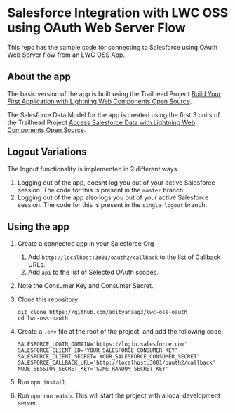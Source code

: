 # Salesforce Integration with LWC OSS using OAuth Web Server Flow

This repo has the sample code for connecting to Salesforce using OAuth Web Server flow from an LWC OSS App.

## About the app

The basic version of the app is built using the Trailhead Project [Build Your First Application with Lightning Web Components Open Source](https://trailhead.salesforce.com/content/learn/projects/build-your-first-app-with-lightning-web-components-open-source).

The Salesforce Data Model for the app is created using the first 3 units of the Trailhead Project [Access Salesforce Data with Lightning Web Components Open Source](https://trailhead.salesforce.com/content/learn/projects/access-salesforce-data-with-lightning-web-components-open-source/create-a-salesforce-environment).

## Logout Variations

The logout functionality is implemented in 2 different ways

1. Logging out of the app, doesnt log you out of your active Salesforce session. The code for this is present in the `master` branch
1. Logging out of the app also logs you out of your active Salesforce session. The code for this is present in the `single-logout` branch.

## Using the app

1. Create a connected app in your Salesforce Org

    1. Add `http://localhost:3001/oauth2/callback` to the list of Callback URLs.
    1. Add `api` to the list of Selected OAuth scopes.

1. Note the Consumer Key and Consumer Secret.

1. Clone this repository:

    ```
    git clone https://github.com/adityanaag3/lwc-oss-oauth
    cd lwc-oss-oauth
    ```

1. Create a `.env` file at the root of the project, and add the following code:

    ```
    SALESFORCE_LOGIN_DOMAIN='https://login.salesforce.com'
    SALESFORCE_CLIENT_ID='YOUR_SALESFORCE_CONSUMER_KEY'
    SALESFORCE_CLIENT_SECRET='YOUR_SALESFORCE_CONSUMER_SECRET'
    SALESFORCE_CALLBACK_URL='http://localhost:3001/oauth2/callback'
    NODE_SESSION_SECRET_KEY='SOME_RANDOM_SECRET_KEY'
    ```

1. Run `npm install`

1. Run `npm run watch`. This will start the project with a local development server.
